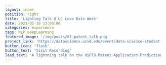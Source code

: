 ```yaml
---
layout: inner
position: right
title: 'Lighting Talk @ UC Love Data Week'
date: 2021-02-10 13:00:00
categories: experience
tags: NLP DeepLearning
featured_image: '/img/posts/07_patent_talk.png'
project_link: 'https://datascience.ucsd.edu/event/data-science-student-lightning-talks/'
button_icon: 'flask'
button_text: 'Visit Recording'
lead_text: 'A lightning talk on the USPTO Patent Application Prediction'
---
```

